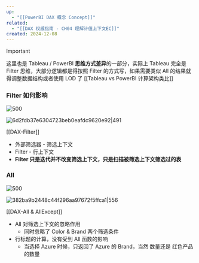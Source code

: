 ```yaml
---
up:
  - "[[PowerBI DAX 概念 Concept]]"
related:
  - "[[DAX 权威指南 - CH04 理解计值上下文EC]]"
created: 2024-12-08
---
```


> [!important]
> 这里也是 Tableau / PowerBI **思维方式差异**的一部分，实际上 Tableau 完全是 Filter 思维，大部分逻辑都是得按照 Filter 的方式写，如果需要类似 All 的结果就得调整数据结构或者使用 LOD 了
> [[Tableau vs PowerBI 计算架构类比]]


### Filter 如何影响

![500](https://s1.vika.cn/space/2024/03/21/80acd231c32d4b6d80cb4205efaf07f1)

![6d2fdb37e6304723beb0eafdc9620e92|491](https://s1.vika.cn/space/2024/12/08/6d2fdb37e6304723beb0eafdc9620e92)

[[DAX-Filter]]

- 外部筛选器 - 筛选上下文
- Filter - 行上下文
- **Filter 只是迭代并不改变筛选上下文，只是扫描被筛选上下文筛选过的表**


### All

![500](https://s1.vika.cn/space/2024/03/21/29d7b50efc2a4c5b876ec8dadc3f04c0)

![382ba9b2448c44f296aa97672f5ffca1|556](https://s1.vika.cn/space/2024/12/08/382ba9b2448c44f296aa97672f5ffca1)

[[DAX-All & AllExcept]]

- All 对筛选上下文的忽略作用
	- 同时忽略了 Color & Brand 两个筛选条件
- 行标题的计算，没有受到 All 函数的影响
	- 当选择 Azure 时候，只返回了 Azure 的 Brand，当然 数量还是 红色产品的数量